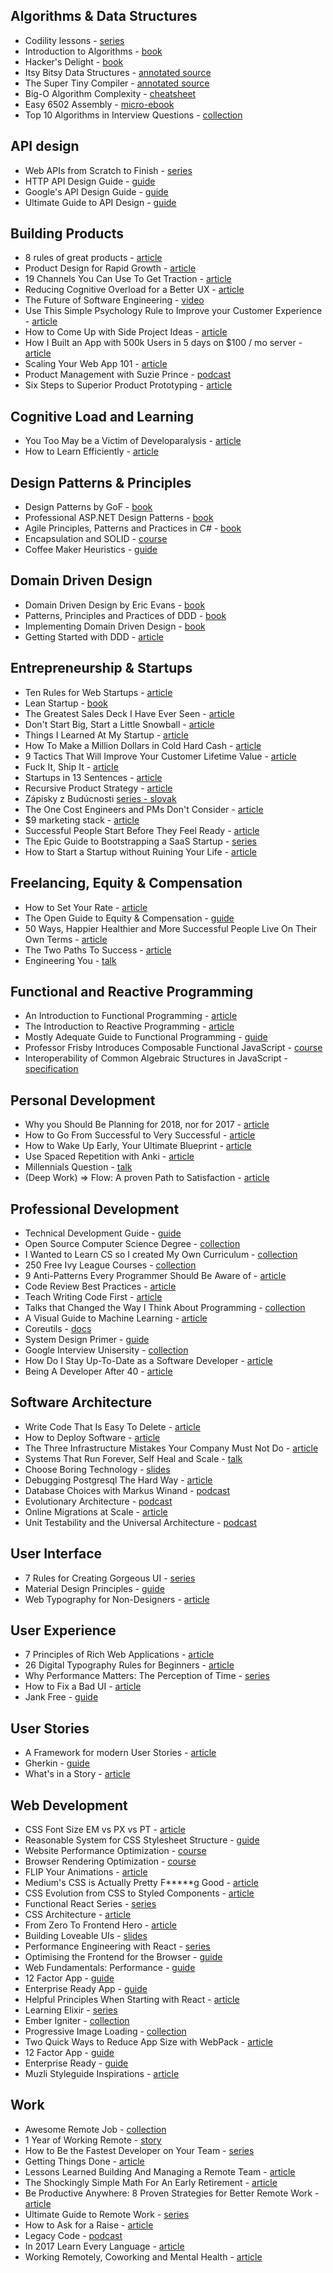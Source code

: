 ## Algorithms & Data Structures

* Codility lessons - [series](https://codility.com/programmers/lessons/)
* Introduction to Algorithms - [book](http://www.bookdepository.com/Introduction-Algorithms-Thomas-Cormen/9780262033848)
* Hacker's Delight - [book](http://www.bookdepository.com/Hackers-Delight-Henry-Warren/9780321842688)
* Itsy Bitsy Data Structures - [annotated source](https://github.com/thejameskyle/itsy-bitsy-data-structures)
* The Super Tiny Compiler - [annotated source](https://github.com/thejameskyle/the-super-tiny-compiler)
* Big-O Algorithm Complexity - [cheatsheet](http://bigocheatsheet.com/)
* Easy 6502 Assembly - [micro-ebook](https://skilldrick.github.io/easy6502/)
* Top 10 Algorithms in Interview Questions - [collection](http://www.geeksforgeeks.org/top-10-algorithms-in-interview-questions/)

## API design

* Web APIs from Scratch to Finish - [series](http://www.infoq.com/articles/Web-APIs-From-Start-to-Finish)
* HTTP API Design Guide - [guide](https://github.com/interagent/http-api-design)
* Google's API Design Guide - [guide](https://cloud.google.com/apis/design/)
* Ultimate Guide to API Design - [guide](https://blog.qmo.io/ultimate-guide-to-api-design/)

## Building Products

* 8 rules of great products - [article](https://medium.com/@mitchellharper/my-8-rules-of-great-products-1aaa30487058#.9z7i9znjs)
* Product Design for Rapid Growth - [article](https://uxdesign.cc/product-design-for-rapid-growth-c7eaf1cdbf52#.bwvx0z2h6)
* 19 Channels You Can Use To Get Traction - [article](https://medium.com/swlh/the-19-channels-you-can-use-to-get-traction-93c762d19339#.imf8c8pbo)
* Reducing Cognitive Overload for a Better UX - [article](https://www.smashingmagazine.com/2016/09/reducing-cognitive-overload-for-a-better-user-experience/)
* The Future of Software Engineering - [video](https://www.youtube.com/watch?v=6K4ljFZWgW8)
* Use This Simple Psychology Rule to Improve your Customer Experience - [article](https://medium.com/@daverothschild/use-this-simple-psychology-rule-to-improve-your-customer-experience-41aa4f3f2124#.wl9or42r4)
* How to Come Up with Side Project Ideas - [article](https://medium.com/product-hunt/how-to-come-up-with-side-project-ideas-4a2c8049deba#.s0uamr4iw)
* How I Built an App with 500k Users in 5 days on $100 / mo server - [article](https://medium.com/unboxd/how-i-built-an-app-with-500-000-users-in-5-days-on-a-100-server-77deeb238e83)
* Scaling Your Web App 101 - [article](https://blog.hartleybrody.com/scale-load/)
* Product Management with Suzie Prince - [podcast](https://softwareengineeringdaily.com/2017/01/18/product-management-with-suzie-prince/)
* Six Steps to Superior Product Prototyping - [article](http://firstround.com/review/six-steps-to-superior-product-prototyping-lessons-from-an-apple-and-oculus-engineer/)

## Cognitive Load and Learning

* You Too May be a Victim of Developaralysis - [article](http://techcrunch.com/2014/10/18/you-too-may-be-a-victim-of-developaralysis/)
* How to Learn Efficiently - [article](http://lemire.me/blog/archives/2014/12/30/how-to-learn-efficiently/)

## Design Patterns & Principles

* Design Patterns by GoF - [book](http://www.bookdepository.com/Design-Patterns-Erich-Gamma/9780201633610)
* Professional ASP.NET Design Patterns - [book](http://www.bookdepository.com/Professional-ASP-NET-Design-Patterns-Scott-Millett/9780470292785)
* Agile Principles, Patterns and Practices in C# - [book](http://www.amazon.com/Agile-Principles-Patterns-Practices-C/dp/0131857258)
* Encapsulation and SOLID - [course](https://www.pluralsight.com/courses/encapsulation-solid)
* Coffee Maker Heuristics - [guide](http://www.objectmentor.com/resources/articles/CoffeeMaker.pdf)

## Domain Driven Design

* Domain Driven Design by Eric Evans - [book](http://www.bookdepository.com/Domain-driven-Design-Eric-Evans/9780321125217)
* Patterns, Principles and Practices of DDD - [book](http://www.bookdepository.com/Patterns-Principles-Practices-Domain-Driven-Design-Scott-Millett/9781118714706)
* Implementing Domain Driven Design - [book](http://www.bookdepository.com/Implementing-Domain-Driven-Design-Vaughn-Vernon/9780321834577)
* Getting Started with DDD - [article](https://dzone.com/refcardz/getting-started-domain-driven)

## Entrepreneurship & Startups

* Ten Rules for Web Startups - [article](http://evhead.com/2005/11/ten-rules-for-web-startups.asp)
* Lean Startup - [book](http://www.bookdepository.com/Lean-Startup-Eric-Ries/9780307887894)
* The Greatest Sales Deck I Have Ever Seen - [article](https://medium.com/the-mission/the-greatest-sales-deck-ive-ever-seen-4f4ef3391ba0)
* Don't Start Big, Start a Little Snowball - [article](https://blog.nugget.one/2016/09/04/dont-start-big-start-a-little-snowball/)
* Things I Learned At My Startup - [article](http://johnmosesman.com/things-i-learned-at-my-first-startup/)
* How To Make a Million Dollars in Cold Hard Cash - [article](https://medium.com/hi-my-name-is-jon/how-to-make-a-million-dollars-c4dc9a9bfd99)
* 9 Tactics That Will Improve Your Customer Lifetime Value - [article](http://www.appster.com.au/blog/9-tactics-will-improve-customer-lifetime-value)
* Fuck It, Ship It - [article](http://www.dtelepathy.com/blog/business/fuck-it-ship-it-how-to-achieve-perfection-through-iteration)
* Startups in 13 Sentences - [article](http://paulgraham.com/13sentences.html)
* Recursive Product Strategy - [article](http://firstround.com/review/the-recursive-product-strategy-that-musk-used-to-build-an-empire/)
* Zápisky z Budúcnosti [series - slovak](https://dennikn.sk/blog/zapisky-z-buducnosti-1-exponencialny-svet-a-ray-kurzweil/)
* The One Cost Engineers and PMs Don't Consider - [article](http://firstround.com/review/The-one-cost-engineers-and-product-managers-dont-consider/)
* $9 marketing stack - [article](https://robsobers.com/9-dollar-marketing-stack-step-by-step-setup-guide/)
* Successful People Start Before They Feel Ready - [article](http://jamesclear.com/successful-people-start-before-they-feel-ready)
* The Epic Guide to Bootstrapping a SaaS Startup - [series](https://medium.com/@cliffordoravec/the-epic-guide-to-bootstrapping-a-saas-startup-from-scratch-by-yourself-part-1-4d834e1df8c1#.y003irmza)
* How to Start a Startup without Ruining Your Life - [article](https://www.superhi.com/blog/how-to-start-a-startup-without-ruining-your-life)

## Freelancing, Equity & Compensation

* How to Set Your Rate - [article](http://kenwestgaard.com/the-gurus-got-5-questions-set-rate/)
* The Open Guide to Equity & Compensation - [guide](https://github.com/jlevy/og-equity-compensation)
* 50 Ways, Happier Healthier and More Successful People Live On Their Own Terms - [article](https://medium.com/the-mission/50-ways-happier-healthier-and-more-successful-people-live-on-their-own-terms-31ba8f482448)
* The Two Paths To Success - [article](http://paulbuchheit.blogspot.sk/2011/02/two-paths-to-success.html)
* Engineering You - [talk](https://www.infoq.com/presentations/engineer-practices-techniques)

## Functional and Reactive Programming

* An Introduction to Functional Programming - [article](https://codewords.recurse.com/issues/one/an-introduction-to-functional-programming)
* The Introduction to Reactive Programming - [article](https://gist.github.com/staltz/868e7e9bc2a7b8c1f754)
* Mostly Adequate Guide to Functional Programming - [guide](https://drboolean.gitbooks.io/mostly-adequate-guide/content/index.html)
* Professor Frisby Introduces Composable Functional JavaScript - [course](https://egghead.io/courses/professor-frisby-introduces-composable-functional-javascript)
* Interoperability of Common Algebraic Structures in JavaScript - [specification](https://github.com/fantasyland/fantasy-land)

## Personal Development

* Why you Should Be Planning for 2018, nor for 2017 - [article](https://medium.com/the-mission/why-you-should-be-planning-for-2018-not-2017-7c8fea3e2e52#.i50o2u1br)
* How to Go From Successful to Very Successful - [article](https://medium.com/the-mission/how-to-go-from-successful-to-very-successful-and-why-most-people-cant-do-it-eab95f82be53#.1icarmidv)
* How to Wake Up Early, Your Ultimate Blueprint - [article](https://medium.com/personal-growth/how-to-wake-up-early-your-ultimate-blueprint-1f8bb2045b90#.uka5o1w0u)
* Use Spaced Repetition with Anki - [article](https://medium.freecodecamp.com/use-spaced-repetition-with-anki-to-learn-to-code-faster-7c334d448c3c#.cwaa2adn1)
* Millennials Question - [talk](http://videacesky.cz/video/problem-dnesni-generace-milenialu)
* (Deep Work) => Flow: A proven Path to Satisfaction - [article](https://www.robinwieruch.de/lessons-learned-deep-work-flow/)

## Professional Development

* Technical Development Guide - [guide](https://www.google.com/about/careers/students/guide-to-technical-development.html)
* Open Source Computer Science Degree - [collection](https://github.com/mvillaloboz/open-source-cs-degree)
* I Wanted to Learn CS so I created My Own Curriculum - [collection](https://hackernoon.com/i-wanted-to-learn-computer-science-so-i-created-my-own-degree-heres-my-curriculum-bad56f28c278#.57wcivodi)
* 250 Free Ivy League Courses - [collection](https://medium.freecodecamp.com/ivy-league-free-online-courses-a0d7ae675869#.j2omdb99w)
* 9 Anti-Patterns Every Programmer Should Be Aware of - [article](http://sahandsaba.com/nine-anti-patterns-every-programmer-should-be-aware-of-with-examples.html)
* Code Review Best Practices - [article](http://kevinlondon.com/2015/05/05/code-review-best-practices.html)
* Teach Writing Code First - [article](https://dev.to/pbeekums/teach-writing-code-first)
* Talks that Changed the Way I Think About Programming - [collection](http://www.opowell.com/post/talks-that-changed-the-way-i-think-about-programming/)
* A Visual Guide to Machine Learning - [article](http://www.r2d3.us/visual-intro-to-machine-learning-part-1/)
* Coreutils - [docs](https://www.gnu.org/software/coreutils/manual/html_node/)
* System Design Primer - [guide](https://github.com/donnemartin/system-design-primer)
* Google Interview Unisersity - [collection](https://github.com/jwasham/google-interview-university)
* How Do I Stay Up-To-Date as a Software Developer - [article](https://hackernoon.com/how-do-i-stay-up-to-date-as-a-developer-5ec773e30a82#.plm92n67f)
* Being A Developer After 40 - [article](https://medium.freecodecamp.com/being-a-developer-after-40-3c5dd112210c)

## Software Architecture

* Write Code That Is Easy To Delete - [article](http://programmingisterrible.com/post/139222674273/write-code-that-is-easy-to-delete-not-easy-to)
* How to Deploy Software - [article](https://zachholman.com/posts/deploying-software)
* The Three Infrastructure Mistakes Your Company Must Not Do - [article](http://firstround.com/review/the-three-infrastructure-mistakes-your-company-must-not-make/)
* Systems That Run Forever, Self Heal and Scale - [talk](https://www.infoq.com/presentations/self-heal-scalable-system)
* Choose Boring Technology - [slides](http://mcfunley.com/choose-boring-technology-slides)
* Debugging Postgresql The Hard Way - [article](https://www.justwatch.com/blog/post/debugging-postgresql-performance-the-hard-way/)
* Database Choices with Markus Winand - [podcast](https://softwareengineeringdaily.com/2016/10/24/database-choices-and-uber-with-markus-winand/)
* Evolutionary Architecture - [podcast](https://softwareengineeringdaily.com/2017/01/05/evolutionary-architecture-with-neal-ford/)
* Online Migrations at Scale - [article](https://stripe.com/blog/online-migrations)
* Unit Testability and the Universal Architecture - [podcast](http://www.fullstackradio.com/38)

## User Interface

* 7 Rules for Creating Gorgeous UI - [series](https://medium.com/@erikdkennedy/7-rules-for-creating-gorgeous-ui-part-1-559d4e805cda)
* Material Design Principles - [guide](http://www.google.com/design/spec/material-design/introduction.html#introduction-principles)
* Web Typography for Non-Designers - [article](http://www.presslabs.com/blog/web-typography-for-non-designers/)

## User Experience

* 7 Principles of Rich Web Applications - [article](http://rauchg.com/2014/7-principles-of-rich-web-applications/)
* 26 Digital Typography Rules for Beginners - [article](https://medium.com/product-design-ux-ui/26-digital-typography-rules-for-beginners-a04c6a5aaff3)
* Why Performance Matters: The Perception of Time - [series](https://www.smashingmagazine.com/2015/09/why-performance-matters-the-perception-of-time/)
* How to Fix a Bad UI - [article](http://scotthurff.com/posts/why-your-user-interface-is-awkward-youre-ignoring-the-ui-stack)
* Jank Free - [guide](http://jankfree.org/)

## User Stories

* A Framework for modern User Stories - [article](https://medium.com/@jonatisokon/a-framework-for-user-stories-bc3dc323eca9)
* Gherkin - [guide](https://github.com/cucumber/cucumber/wiki/Gherkin)
* What's in a Story - [article](http://dannorth.net/whats-in-a-story/)

## Web Development

* CSS Font Size EM vs PX vs PT - [article](http://kyleschaeffer.com/development/css-font-size-em-vs-px-vs-pt-vs)
* Reasonable System for CSS Stylesheet Structure - [guide](https://github.com/rstacruz/rscss)
* Website Performance Optimization - [course](https://classroom.udacity.com/courses/ud884)
* Browser Rendering Optimization - [course](https://classroom.udacity.com/courses/ud860)
* FLIP Your Animations - [article](https://aerotwist.com/blog/flip-your-animations/)
* Medium's CSS is Actually Pretty F*****g Good - [article](https://medium.com/@fat/mediums-css-is-actually-pretty-fucking-good-b8e2a6c78b06)
* CSS Evolution from CSS to Styled Components - [article](https://m.alphasights.com/css-evolution-from-css-sass-bem-css-modules-to-styled-components-d4c1da3a659b#.7r9mzitsb)
* Functional React Series - [series](https://medium.com/@adamterlson/functional-react-series-part-1-get-your-app-outta-my-component-92656ae13e25)
* CSS Architecture - [article](https://www.ckl.io/blog/css-architecture-first-steps/)
* From Zero To Frontend Hero - [article](https://medium.freecodecamp.com/from-zero-to-front-end-hero-part-1-7d4f7f0bff02)
* Building Loveable UIs - [slides](https://speakerdeck.com/henriquea/building-loveable-uis)
* Performance Engineering with React - [series](http://benchling.engineering/performance-engineering-with-react/)
* Optimising the Frontend for the Browser - [guide](https://dev.to/sanjsanj/optimising-the-front-end-for-thebrowser)
* Web Fundamentals: Performance - [guide](https://developers.google.com/web/fundamentals/performance/)
* 12 Factor App - [guide](https://12factor.net)
* Enterprise Ready App - [guide](https://www.enterpriseready.io/)
* Helpful Principles When Starting with React - [article](http://ignaciochavez.com/helpful-principles-starting-react/)
* Learning Elixir - [series](http://learningelixir.joekain.com/)
* Ember Igniter - [collection](https://emberigniter.com/)
* Progressive Image Loading - [collection](https://jmperezperez.com/)
* Two Quick Ways to Reduce App Size with WebPack - [article](https://medium.com/@rajaraodv/two-quick-ways-to-reduce-react-apps-size-in-production-82226605771a#.c9r5gocrf)
* 12 Factor App - [guide](https://12factor.net/)
* Enterprise Ready - [guide](https://www.enterpriseready.io/)
* Muzli Styleguide Inspirations - [article](https://medium.com/muzli-design-inspiration/style-guide-inspirations-dfb77c4bb13b#.x52c0vm8g)

## Work

* Awesome Remote Job - [collection](https://github.com/lukasz-madon/awesome-remote-job)
* 1 Year of Working Remote - [story](http://modess.io/2015/08/16/one-year-of-working-remote/)
* How to Be the Fastest Developer on Your Team - [series](http://techblog.centro.net/joshua-davison/how-to-be-the-fastest-developer-on-your-team-part-1/)
* Getting Things Done - [article](http://jvns.ca/blog/2016/09/19/getting-things-done/)
* Lessons Learned Building And Managing a Remote Team - [article](https://baremetrics.com/blog/building-remote-team)
* The Shockingly Simple Math For An Early Retirement - [article](http://www.mrmoneymustache.com/2012/01/13/the-shockingly-simple-math-behind-early-retirement/)
* Be Productive Anywhere: 8 Proven Strategies for Better Remote Work - [article](https://zapier.com/blog/productive-remote-work/)
* Ultimate Guide to Remote Work - [series](https://zapier.com/learn/the-ultimate-guide-to-remote-working/)
* How to Ask for a Raise - [article](https://fearlesssalarynegotiation.com/software-developers-how-to-get-a-raise/)
* Legacy Code - [podcast](https://softwareengineeringdaily.com/2016/11/07/legacy-code-with-andrea-goulet/)
* In 2017 Learn Every Language - [article](https://blog.bradfieldcs.com/in-2017-learn-every-language-59b11f68eee#.f4v52zfdw)
* Working Remotely, Coworking and Mental Health - [article](https://bitquabit.com/post/working-remotely-coworking-and-mental-health/)

